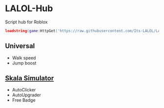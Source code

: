 # LALOL-Hub
Script hub for Roblox

```lua
loadstring(game:HttpGet('https://raw.githubusercontent.com/Its-LALOL/LALOL-Hub/main/.lua'))()
```
## Universal
- Walk speed
- Jump boost
## [Skala Simulator](https://www.roblox.com/games/10972284553/Skala-Simulator)
- AutoClicker
- AutoUpgrader
- Free Badge
